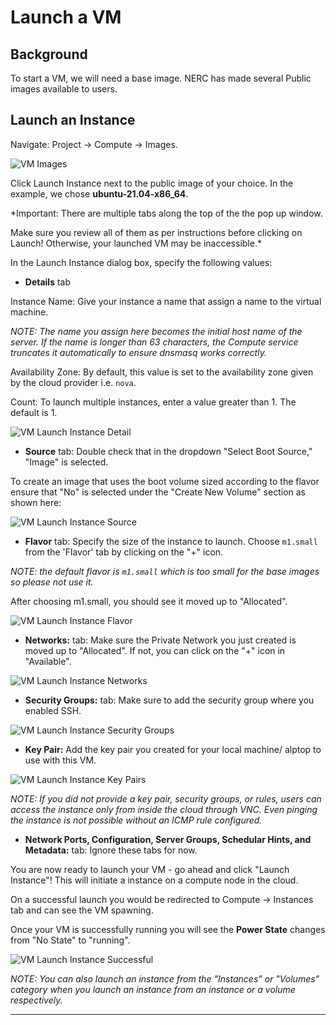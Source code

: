 # Launch a VM

## Background

To start a VM, we will need a base image.  NERC has made several Public images available to users.

## Launch an Instance

Navigate: Project -> Compute -> Images.

![VM Images](images/vm_images.png)

Click Launch Instance next to the public image of your choice. In the example, we chose **ubuntu-21.04-x86_64**.

*Important: There are multiple tabs along the top of the the pop up window.

Make sure you review all of them as per instructions before clicking on Launch! Otherwise, your launched VM may be inaccessible.*

In the Launch Instance dialog box, specify the following values:

- **Details** tab

Instance Name: Give your instance a name that assign a name to the virtual machine.

*NOTE: The name you assign here becomes the initial host name of the server. If the name is longer than 63 characters, the Compute service truncates it automatically to ensure dnsmasq works correctly.*

Availability Zone: By default, this value is set to the availability zone given by the cloud provider i.e. `nova`.

Count: To launch multiple instances, enter a value greater than 1. The default is 1.

![VM Launch Instance Detail](images/vm_launch_details.png)

- **Source** tab: Double check that in the dropdown "Select Boot Source," "Image" is selected.

To create an image that uses the boot volume sized according to the flavor ensure that "No" is selected under the "Create New Volume" section as shown here:

![VM Launch Instance Source](images/launch_source.png)

- **Flavor** tab: Specify the size of the instance to launch. Choose `m1.small` from the 'Flavor' tab by clicking on the "+" icon.

*NOTE: the default flavor is `m1.small` which is too small for the base images so please not use it.*

After choosing m1.small, you should see it moved up to "Allocated".

![VM Launch Instance Flavor](images/launch_flavor.png)

- **Networks:** tab: Make sure the Private Network you just created is moved up to "Allocated". If not, you can click on the "+" icon in "Available".

![VM Launch Instance Networks](images/launch_networks.png)

- **Security Groups:** tab: Make sure to add the security group where you enabled SSH.

![VM Launch Instance Security Groups](images/launch_security_groups.png)

- **Key Pair:** Add the key pair you created for your local machine/ alptop to use with this VM.

![VM Launch Instance Key Pairs](images/launch_security_key_pairs.png)

*NOTE: If you did not provide a key pair, security groups, or rules, users can access the instance only from inside the cloud through VNC. Even pinging the instance is not possible without an ICMP rule configured.*

- **Network Ports, Configuration, Server Groups, Schedular Hints, and Metadata:** tab: Ignore these tabs for now.

You are now ready to launch your VM - go ahead and click "Launch Instance"! This will initiate a instance on a compute node in the cloud.

On a successful launch you would be redirected to Compute -> Instances tab and can see the VM spawning.

Once your VM is successfully running you will see the **Power State** changes from "No State" to "running".

![VM Launch Instance Successful](images/running_instance.png)

*NOTE: You can also launch an instance from the "Instances" or "Volumes" category when you launch an instance from an instance or a volume respectively.*

---

